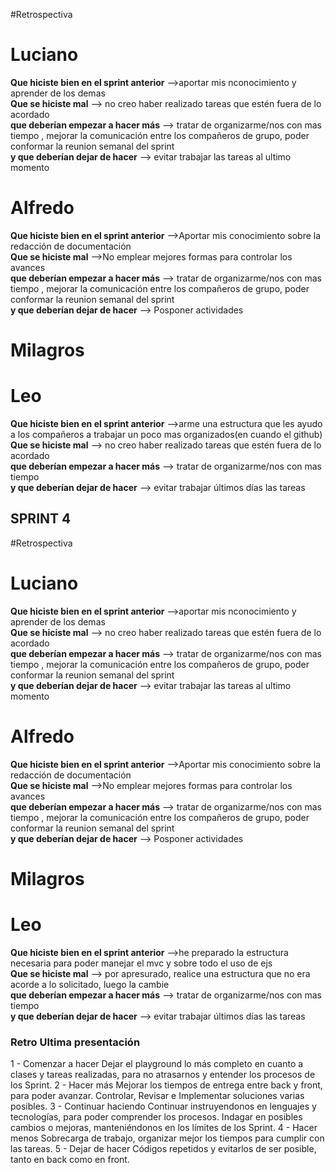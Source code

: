 #Retrospectiva

# Luciano
<strong>Que hiciste bien en el sprint anterior</strong>
-->aportar mis nconocimiento y aprender de los demas<br>
<strong>Que se hiciste mal</strong>
--> no creo haber realizado tareas que estén fuera de lo acordado<br>
<strong>que deberían empezar a hacer más</strong>
--> tratar de organizarme/nos con mas tiempo , mejorar la comunicación entre los compañeros de grupo, poder conformar la reunion semanal del sprint<br>
<strong>y que deberían dejar de hacer</strong>
--> evitar trabajar las tareas al ultimo momento

# Alfredo
<strong>Que hiciste bien en el sprint anterior</strong>
-->Aportar mis conocimiento sobre la redacción de documentación<br>
<strong>Que se hiciste mal</strong>
-->No emplear mejores formas para controlar los avances<br>
<strong>que deberían empezar a hacer más</strong>
--> tratar de organizarme/nos con mas tiempo , mejorar la comunicación entre los compañeros de grupo, poder conformar la reunion semanal del sprint<br>
<strong>y que deberían dejar de hacer</strong>
--> Posponer actividades


# Milagros

# Leo
<strong>Que hiciste bien en el sprint anterior</strong>
-->arme una estructura que les ayudo a los compañeros a trabajar un poco mas organizados(en cuando el github)<br>
<strong>Que se hiciste mal</strong>
--> no creo haber realizado tareas que estén fuera de lo acordado<br>
<strong>que deberían empezar a hacer más</strong>
--> tratar de organizarme/nos con mas tiempo<br>
<strong>y que deberían dejar de hacer</strong>
--> evitar trabajar últimos días las tareas




## SPRINT 4
#Retrospectiva

# Luciano
<strong>Que hiciste bien en el sprint anterior</strong>
-->aportar mis nconocimiento y aprender de los demas<br>
<strong>Que se hiciste mal</strong>
--> no creo haber realizado tareas que estén fuera de lo acordado<br>
<strong>que deberían empezar a hacer más</strong>
--> tratar de organizarme/nos con mas tiempo , mejorar la comunicación entre los compañeros de grupo, poder conformar la reunion semanal del sprint<br>
<strong>y que deberían dejar de hacer</strong>
--> evitar trabajar las tareas al ultimo momento

# Alfredo
<strong>Que hiciste bien en el sprint anterior</strong>
-->Aportar mis conocimiento sobre la redacción de documentación<br>
<strong>Que se hiciste mal</strong>
-->No emplear mejores formas para controlar los avances<br>
<strong>que deberían empezar a hacer más</strong>
--> tratar de organizarme/nos con mas tiempo , mejorar la comunicación entre los compañeros de grupo, poder conformar la reunion semanal del sprint<br>
<strong>y que deberían dejar de hacer</strong>
--> Posponer actividades


# Milagros

# Leo
<strong>Que hiciste bien en el sprint anterior</strong>
-->he preparado la estructura necesaria para poder manejar el mvc y sobre todo el uso de ejs<br>
<strong>Que se hiciste mal</strong>
--> por apresurado, realice una estructura que no era acorde a lo solicitado, luego la cambie<br>
<strong>que deberían empezar a hacer más</strong>
--> tratar de organizarme/nos con mas tiempo<br>
<strong>y que deberían dejar de hacer</strong>
--> evitar trabajar últimos días las tareas

### Retro Ultima presentación
1 - Comenzar a hacer Dejar el playground lo más completo en cuanto a clases y tareas realizadas, para no atrasarnos y entender los procesos de los Sprint.
2 - Hacer más Mejorar los tiempos de entrega entre back y front, para poder avanzar. Controlar, Revisar e Implementar soluciones varias posibles.
3 - Continuar haciendo Continuar instruyendonos en lenguajes y tecnologías, para poder comprender los procesos. Indagar en posibles cambios o mejoras, manteniéndonos en los límites de los Sprint.
4 - Hacer menos Sobrecarga de trabajo, organizar mejor los tiempos para cumplir con las tareas.
5 - Dejar de hacer Códigos repetidos y evitarlos de ser posible, tanto en back como en front.

